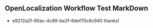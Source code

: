 ## OpenLocalization Workflow Test MarkDown
* e9212a2f-90ac-4c89-be2f-6def70c8c940 
thanks!<!--HONumber=Sep16_HO1-->